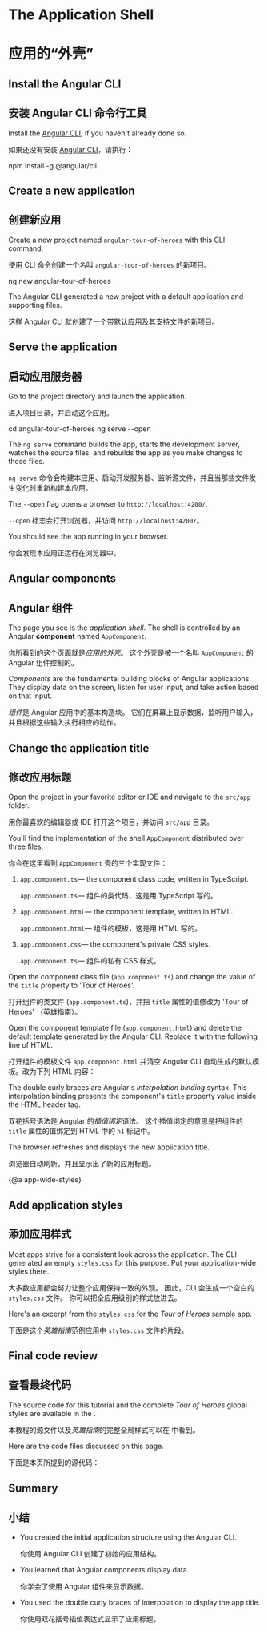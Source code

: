 # The Application Shell

# 应用的“外壳”

## Install the Angular CLI

## 安装 Angular CLI 命令行工具

 Install the [Angular CLI](https://github.com/angular/angular-cli), if you haven't already done so.

 如果还没有安装 [Angular CLI](https://github.com/angular/angular-cli)，请执行：

<code-example language="sh" class="code-shell">

  npm install -g @angular/cli

</code-example>  

## Create a new application

## 创建新应用

Create a new project named `angular-tour-of-heroes` with this CLI command.

使用 CLI 命令创建一个名叫 `angular-tour-of-heroes` 的新项目。

<code-example language="sh" class="code-shell">

  ng new angular-tour-of-heroes

</code-example> 

The Angular CLI generated a new project with a default application and supporting files. 

这样 Angular CLI 就创建了一个带默认应用及其支持文件的新项目。

## Serve the application

## 启动应用服务器

Go to the project directory and launch the application.

进入项目目录，并启动这个应用。

<code-example language="sh" class="code-shell">

  cd angular-tour-of-heroes
  ng serve --open

</code-example>

<div class="l-sub-section">

The `ng serve` command builds the app, starts the development server,
watches the source files, and rebuilds the app as you make changes to those files.

`ng serve` 命令会构建本应用、启动开发服务器、监听源文件，并且当那些文件发生变化时重新构建本应用。

The `--open` flag  opens a browser to `http://localhost:4200/`.

`--open` 标志会打开浏览器，并访问 `http://localhost:4200/`。

</div>

You should see the app running in your browser.

你会发现本应用正运行在浏览器中。

## Angular components

## Angular 组件

The page you see is the _application shell_.
The shell is controlled by an Angular **component** named `AppComponent`.

你所看到的这个页面就是*应用的外壳*。
这个外壳是被一个名叫 `AppComponent` 的 Angular 组件控制的。

_Components_ are the fundamental building blocks of Angular applications.
They display data on the screen, listen for user input, and take action based on that input.

*组件*是 Angular 应用中的基本构造块。
它们在屏幕上显示数据，监听用户输入，并且根据这些输入执行相应的动作。

## Change the application title

## 修改应用标题

Open the project in your favorite editor or IDE and navigate to the `src/app` folder.

用你最喜欢的编辑器或 IDE 打开这个项目，并访问 `src/app` 目录。

You'll find the implementation of the shell `AppComponent` distributed over three files:

你会在这里看到 `AppComponent` 壳的三个实现文件：

1. `app.component.ts`&mdash; the component class code, written in TypeScript. 

   `app.component.ts`&mdash; 组件的类代码，这是用 TypeScript 写的。

1. `app.component.html`&mdash; the component template, written in HTML.

   `app.component.html`&mdash; 组件的模板，这是用 HTML 写的。

1. `app.component.css`&mdash; the component's private CSS styles.

   `app.component.ts`&mdash; 组件的私有 CSS 样式。

Open the component class file (`app.component.ts`) and change the value of the `title` property to 'Tour of Heroes'.

打开组件的类文件 (`app.component.ts`)，并把 `title` 属性的值修改为 'Tour of Heroes' （英雄指南）。

<code-example path="toh-pt0/src/app/app.component.ts" region="set-title" title="app.component.ts (class title property)" linenums="false">

</code-example>

Open the component template file (`app.component.html`) and
delete the default template generated by the Angular CLI.
Replace it with the following line of HTML.

打开组件的模板文件 `app.component.html` 并清空 Angular CLI 自动生成的默认模板。改为下列 HTML 内容：

<code-example path="toh-pt0/src/app/app.component.html" 
  title="app.component.html (template)" linenums="false">

</code-example>

The double curly braces are Angular's *interpolation binding* syntax. 
This interpolation binding presents the component's `title` property value 
inside the HTML header tag.

双花括号语法是 Angular 的*插值绑定*语法。
这个插值绑定的意思是把组件的 `title` 属性的值绑定到 HTML 中的 `h1` 标记中。

The browser refreshes and displays the new application title.

浏览器自动刷新，并且显示出了新的应用标题。

{@a app-wide-styles}

## Add application styles

## 添加应用样式

Most apps strive for a consistent look across the application.
The CLI generated an empty `styles.css` for this purpose.
Put your application-wide styles there.

大多数应用都会努力让整个应用保持一致的外观。
因此，CLI 会生成一个空白的 `styles.css` 文件。
你可以把全应用级别的样式放进去。

Here's an excerpt from the `styles.css` for the _Tour of Heroes_ sample app.

下面是这个*英雄指南*范例应用中 `styles.css` 文件的片段。

<code-example path="toh-pt0/src/styles.1.css" title="src/styles.css (excerpt)">

</code-example>

## Final code review

## 查看最终代码

The source code for this tutorial and the complete _Tour of Heroes_ global styles 
are available in the <live-example></live-example>. 

本教程的源文件以及*英雄指南*的完整全局样式可以在 <live-example></live-example> 中看到。

Here are the code files discussed on this page. 

下面是本页所提到的源代码：

<code-tabs>

  <code-pane title="src/app/app.component.ts" path="toh-pt0/src/app/app.component.ts">
  </code-pane>

  <code-pane title="src/app/app.component.html" path="toh-pt0/src/app/app.component.html">
  </code-pane>

  <code-pane 
    title="src/styles.css (excerpt)" 
    path="toh-pt0/src/styles.1.css">
  </code-pane>

</code-tabs>

## Summary

## 小结

* You created the initial application structure using the Angular CLI.

  你使用 Angular CLI 创建了初始的应用结构。

* You learned that Angular components display data.

  你学会了使用 Angular 组件来显示数据。

* You used the double curly braces of interpolation to display the app title. 

  你使用双花括号插值表达式显示了应用标题。
